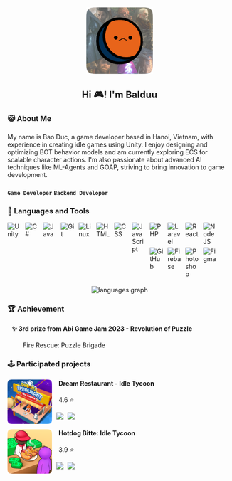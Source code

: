 <head>
  <link rel="stylesheet" type="text/css" href="Style/style.css">
</head>

<div align="center">
  <img height="150" class="round-border-image" src="Asset/Icon/Avatar.png"  />
</div>
<h2 align="center">Hi 🎮! I'm Balduu</h2>


###

<h3 align="left">😺  About Me</h3>

###

<p align="left">My name is Bao Duc, a game developer based in Hanoi, Vietnam, with experience in creating idle games using Unity. I enjoy designing and optimizing BOT behavior models and am currently exploring ECS for scalable character actions. I'm also passionate about advanced AI techniques like ML-Agents and GOAP, striving to bring innovation to game development.<br></p>

###
**`Game Developer`** **`Backend Developer`**
###

### 🧰 Languages and Tools

<img align="left" alt="Unity" width="30px" style="padding-right:10px; padding-bottom:5px; " src="https://cdn.jsdelivr.net/gh/devicons/devicon@latest/icons/unity/unity-original.svg" />
<img align="left" alt="C#" width="30px" style="padding-right:10px; padding-bottom:5px; " src="https://cdn.jsdelivr.net/gh/devicons/devicon@latest/icons/csharp/csharp-original.svg" />
<img align="left" alt="Java" width="30px" style="padding-right:10px; padding-bottom:5px; " src="https://cdn.jsdelivr.net/gh/devicons/devicon/icons/java/java-original.svg"/>
<img align="left" alt="Git" width="30px" style="padding-right:10px; padding-bottom:5px; " src="https://cdn.jsdelivr.net/gh/devicons/devicon/icons/git/git-original.svg" />
<img align="left" alt="Linux" width="30px" style="padding-right:10px; padding-bottom:5px; " src="https://cdn.jsdelivr.net/gh/devicons/devicon/icons/linux/linux-original.svg" />
<img align="left" alt="HTML" width="30px" style="padding-right:10px; padding-bottom:5px; " src="https://cdn.jsdelivr.net/gh/devicons/devicon/icons/html5/html5-plain.svg" />
<img align="left" alt="CSS" width="30px" style="padding-right:10px; padding-bottom:5px; " src="https://cdn.jsdelivr.net/gh/devicons/devicon/icons/css3/css3-plain.svg" />
<img align="left" alt="JavaScript" width="30px" style="padding-right:10px; padding-bottom:5px; " src="https://cdn.jsdelivr.net/gh/devicons/devicon/icons/javascript/javascript-plain.svg" />
<img align="left" alt="PHP" width="30px" style="padding-right:10px; padding-bottom:5px; " src="https://cdn.jsdelivr.net/gh/devicons/devicon@latest/icons/php/php-original.svg" />
<img align="left" alt="Laravel" width="30px" style="padding-right:10px; padding-bottom:5px; " src="https://cdn.jsdelivr.net/gh/devicons/devicon@latest/icons/laravel/laravel-original.svg" />
<img align="left" alt="React" width="30px" style="padding-right:10px; padding-bottom:5px; " src="https://cdn.jsdelivr.net/gh/devicons/devicon/icons/react/react-original.svg" />
<img align="left" alt="NodeJS" width="30px" style="padding-right:10px; padding-bottom:5px; " src="https://cdn.jsdelivr.net/gh/devicons/devicon/icons/nodejs/nodejs-original.svg" />
<img align="left" alt="GitHub" width="30px" style="padding-right:10px; padding-bottom:5px; " src="https://cdn.jsdelivr.net/gh/devicons/devicon/icons/github/github-original.svg" />
<img align="left" alt="Firebase" width="30px" style="padding-right:10px; padding-bottom:5px; " src="https://cdn.jsdelivr.net/gh/devicons/devicon@latest/icons/firebase/firebase-original.svg" />    
<img align="left" alt="Photoshop" width="30px" style="padding-right:10px; padding-bottom:5px; " src="https://cdn.jsdelivr.net/gh/devicons/devicon@latest/icons/photoshop/photoshop-original.svg" />
<img align="left" alt="Figma" width="30px" style="padding-right:10px; padding-bottom:5px; " src="https://cdn.jsdelivr.net/gh/devicons/devicon@latest/icons/figma/figma-original.svg" />
          

</br><br clear="both"/>
<div align="center">
  <img src="https://github-readme-stats.vercel.app/api/top-langs?username=Balduc3011&locale=en&hide_title=false&layout=compact&card_width=320&langs_count=5&theme=dracula&hide_border=false" height="150" alt="languages graph"  />
</div>

### 🏆 Achievement
<div>
  <h4 style="padding-left:10px;">✨ 3rd prize from Abi Game Jam 2023 - Revolution of Puzzle</h4>
  <p style="padding-left:35px;">Fire Rescue: Puzzle Brigade</p>
</div>


### 🕹️ Participated projects
<div>
  <a href="https://play.google.com/store/apps/details?id=com.abi.idle.restaurant&hl=vi" rel="nofollow" target="_blank">
      <img align="left" alt="Dream Restaurant" width="100px" src="Asset/Icon/DreamRestaurant.png" />
  </a>
  <div>
        <h4 style="padding-left:115px;">Dream Restaurant - Idle Tycoon </h4>
        <p style="padding-left:115px;">4.6 ⭐ </p>
        <img width="25px" style="padding-left:10px;" src="https://cdn.jsdelivr.net/gh/devicons/devicon@latest/icons/apple/apple-original.svg" />
        <img width="20px" style="padding-left:5px;" src="https://cdn.jsdelivr.net/gh/devicons/devicon@latest/icons/android/android-original.svg" />
    </div>
</div>

<div>
  <a href="https://play.google.com/store/apps/details?id=com.abi.hotdog.tycoon&hl=vi" rel="nofollow" target="_blank">
      <img align="left" alt="Hotdog Bitte" width="100px" src="Asset/Icon/Hotdog Bitte.png" />
  </a>
  <div>
        <h4 style="padding-left:115px;" class="game-info">Hotdog Bitte: Idle Tycoon </h4>
        <p style="padding-left:115px;" class="game-info">3.9 ⭐ </p>
        <img width="25px" style="padding-left:10px;" src="https://cdn.jsdelivr.net/gh/devicons/devicon@latest/icons/apple/apple-original.svg" />
        <img width="20px" style="padding-left:5px;" src="https://cdn.jsdelivr.net/gh/devicons/devicon@latest/icons/android/android-original.svg" />
    </div>
</div>
